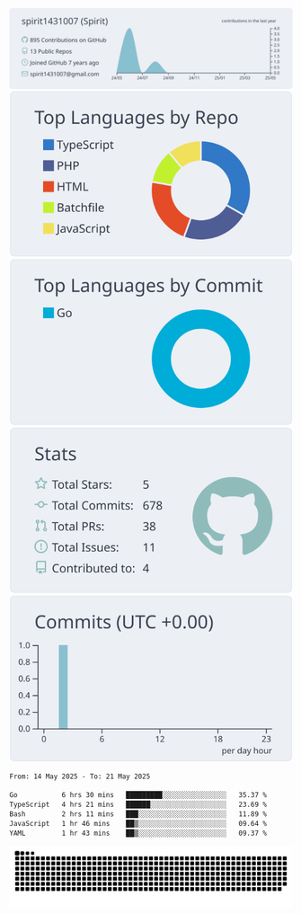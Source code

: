 [![](https://raw.githubusercontent.com/spirit1431007/spirit1431007/master/profile-summary-card-output/nord_bright/0-profile-details.svg)](https://git.io/spiritx)
[![](https://raw.githubusercontent.com/spirit1431007/spirit1431007/master/profile-summary-card-output/nord_bright/1-repos-per-language.svg)](https://git.io/spiritx) [![](https://raw.githubusercontent.com/spirit1431007/spirit1431007/master/profile-summary-card-output/nord_bright/2-most-commit-language.svg)](https://git.io/spiritx)
[![](https://raw.githubusercontent.com/spirit1431007/spirit1431007/master/profile-summary-card-output/nord_bright/3-stats.svg)](https://git.io/spiritx) [![](https://raw.githubusercontent.com/spirit1431007/spirit1431007/master/profile-summary-card-output/nord_bright/4-productive-time.svg)](https://git.io/spiritx)

<!--START_SECTION:waka-->

```txt
From: 14 May 2025 - To: 21 May 2025

Go           6 hrs 30 mins   █████████░░░░░░░░░░░░░░░░   35.37 %
TypeScript   4 hrs 21 mins   ██████░░░░░░░░░░░░░░░░░░░   23.69 %
Bash         2 hrs 11 mins   ███░░░░░░░░░░░░░░░░░░░░░░   11.89 %
JavaScript   1 hr 46 mins    ██▒░░░░░░░░░░░░░░░░░░░░░░   09.64 %
YAML         1 hr 43 mins    ██▒░░░░░░░░░░░░░░░░░░░░░░   09.37 %
```

<!--END_SECTION:waka-->

![contribution](https://github.com/spirit1431007/spirit1431007/blob/output/github-contribution-grid-snake.svg)
